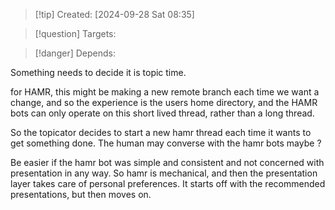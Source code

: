 
>[!tip] Created: [2024-09-28 Sat 08:35]

>[!question] Targets: 

>[!danger] Depends: 

Something needs to decide it is topic time.

for HAMR, this might be making a new remote branch each time we want a change, and so the experience is the users home directory, and the HAMR bots can only operate on this short lived thread, rather than a long thread.

So the topicator decides to start a new hamr thread each time it wants to get something done.  The human may converse with the hamr bots maybe ?

Be easier if the hamr bot was simple and consistent and not concerned with presentation in any way.  So hamr is mechanical, and then the presentation layer takes care of personal preferences.  It starts off with the recommended presentations, but then moves on.